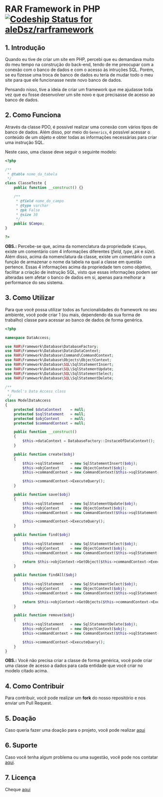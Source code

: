 # RAR Framework in PHP [ ![Codeship Status for aleDsz/rarframework](https://app.codeship.com/projects/037cc270-65b2-0135-dc38-623163ca562f/status?branch=master)](https://app.codeship.com/projects/240763)

## 1. Introdução

Quando eu tive de criar um site em PHP, percebi que eu demandava muito do meu tempo na construção do back-end, tendo de me preocupar com a conexão com o banco de dados e com o acesso às intruções SQL. Porém, se eu fizesse uma troca de banco de dados eu teria de mudar todo o meu site para que ele funcionasse neste novo banco de dados.

Pensando nisso, tive a ideia de criar um framework que me ajudasse toda vez que eu fosse desenvolver um site novo e que precisasse de acesso ao banco de dados.


## 2. Como Funciona

Através da classe PDO, é possível realizar uma conexão com vários tipos de banco de dados. Além disso, por meio do `Generics`, é possível acessar o conteúdo de um objeto e obter todas as informações necessárias para criar uma instrução SQL.

Neste caso, uma classe deve seguir o seguinte modelo:

```php
<?php

/**
 * @table nome_da_tabela
 */
class ClasseTeste {
	public function __construct() {}

	/**
	 * @field nome_do_campo
	 * @type varchar
	 * @pk False
	 * @size 30
	 */
	public $Campo;
}

?>
```

**OBS.:** Percebe-se que, acima da nomenclatura da propriedade `$Campo`, existe um comentário com 4 informações diferentes (*field*, *type*, *pk* e *size*). Além disso, acima da nomenclatura da classe, existe um comentário com a função de armazenar o nome da tabela na qual a classe em questão pertence.
Essas 4 informações acima da propriedade tem como objetivo, facilitar a criação de instrução SQL, visto que essas informações podem ser alteradas sem afetar o banco de dados em si, apenas para melhorar a performance do seu sistema.

## 3. Como Utilizar

Para que você possa utilizar todos as funcionalidades do framework no seu ambiente, você pode criar 1 (ou mais, dependendo da sua forma de trabalho) classe para acessar ao banco de dados de forma genérica.

```php
<?php

namespace DataAccess;

use RAR\Framework\Database\DatabaseFactory;
use RAR\Framework\Database\Data\DataContext;
use RAR\Framework\Database\Command\CommandContext;
use RAR\Framework\Database\Objects\ObjectContext;
use RAR\Framework\Database\SQL\SqlStatementInsert;
use RAR\Framework\Database\SQL\SqlStatementUpdate;
use RAR\Framework\Database\SQL\SqlStatementSelect;
use RAR\Framework\Database\SQL\SqlStatementDelete;

/**
 * Model's Data Access class
 */
class ModelDataAccess
{
	protected $dataContext    = null;
	protected $sqlStatement   = null;
	protected $objContext     = null;
	protected $commandContext = null;

	public function __construct()
	{
		$this->dataContext = DatabaseFactory::InstaceOfDataContext();
	}

	public function create($obj)
	{
		$this->sqlStatement   = new SqlStatementInsert($obj);
		$this->objContext     = new ObjectContext($obj);
		$this->commandContext = new CommandContext($this->sqlStatement->GetSQL());

		$this->commandContext->ExecuteQuery();
	}

	public function save($obj)
	{	
		$this->sqlStatement   = new SqlStatementUpdate($obj);
		$this->objContext     = new ObjectContext($obj);
		$this->commandContext = new CommandContext($this->sqlStatement->GetSQL());

		$this->commandContext->ExecuteQuery();
	}

	public function find($obj)
	{
		$this->sqlStatement   = new SqlStatementSelect($obj);
		$this->objContext     = new ObjectContext($obj);
		$this->commandContext = new CommandContext($this->sqlStatement->GetSQL());

		return $this->objContext->GetObject($this->commandContext->ExecuteReader());
	}

	public function findAll($obj)
	{
		$this->sqlStatement   = new SqlStatementSelect($obj);
		$this->objContext     = new ObjectContext($obj);
		$this->commandContext = new CommandContext($this->sqlStatement->GetSQL(true));

		return $this->objContext->GetObjects($this->commandContext->ExecuteReader());
	}

	public function remove($obj)
	{
		$this->sqlStatement   = new SqlStatementDelete($obj);
		$this->objContext     = new ObjectContext($obj);
		$this->commandContext = new CommandContext($this->sqlStatement->GetSQL());

		$this->commandContext->ExecuteQuery();
	}
}
```

**OBS.:** Você não precisa criar a classe de forma genérica, você pode criar uma classe de acesso a dados para cada entidade que você criar no modelo citado acima.

## 4. Como Contribuir

Para contribuir, você pode realizar um **fork** do nosso repositório e nos enviar um Pull Request.

## 5. Doação

Caso queria fazer uma doação para o projeto, você pode realizar [aqui](https://twitch.streamlabs.com/aleDsz)

## 6. Suporte

Caso você tenha algum problema ou uma sugestão, você pode nos contatar [aqui](https://bitbucket.org/aleDsz/rar-framework/issues).

## 7. Licença

Cheque [aqui](LICENSE)
